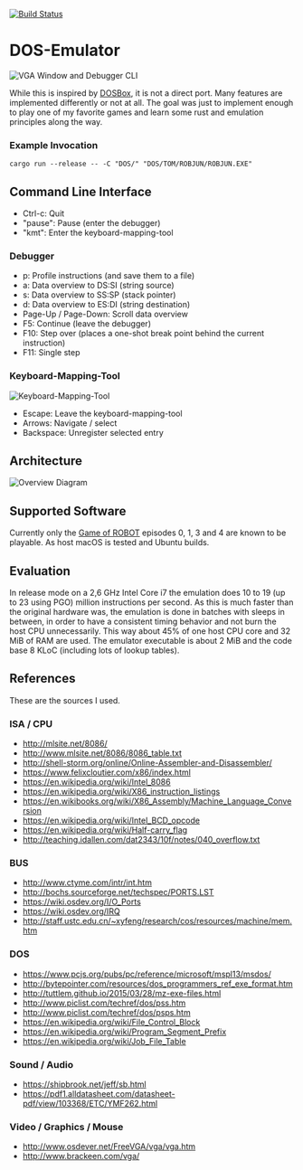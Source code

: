[![Build Status](https://travis-ci.org/Lichtso/DOS-Emulator.svg)](https://travis-ci.org/Lichtso/DOS-Emulator)

# DOS-Emulator
![VGA Window and Debugger CLI](https://raw.githubusercontent.com/Lichtso/DOS-Emulator/gallery/vga-window-and-debugger-cli.png)

While this is inspired by [DOSBox](https://en.wikipedia.org/wiki/DOSBox), it is not a direct port.
Many features are implemented differently or not at all.
The goal was just to implement enough to play one of my favorite games
and learn some rust and emulation principles along the way.

### Example Invocation
`cargo run --release -- -C "DOS/" "DOS/TOM/ROBJUN/ROBJUN.EXE"`

## Command Line Interface
* Ctrl-c: Quit
* "pause": Pause (enter the debugger)
* "kmt": Enter the keyboard-mapping-tool

### Debugger
* p: Profile instructions (and save them to a file)
* a: Data overview to DS:SI (string source)
* s: Data overview to SS:SP (stack pointer)
* d: Data overview to ES:DI (string destination)
* Page-Up / Page-Down: Scroll data overview
* F5: Continue (leave the debugger)
* F10: Step over (places a one-shot break point behind the current instruction)
* F11: Single step

### Keyboard-Mapping-Tool
![Keyboard-Mapping-Tool](https://raw.githubusercontent.com/Lichtso/DOS-Emulator/gallery/keyboard-mapping-tool.png)

* Escape: Leave the keyboard-mapping-tool
* Arrows: Navigate / select
* Backspace: Unregister selected entry


## Architecture
![Overview Diagram](https://raw.githubusercontent.com/Lichtso/DOS-Emulator/gallery/overview-diagram.svg?sanitize=true)


## Supported Software
Currently only the [Game of ROBOT](http://www.game-of-robot.de/) episodes 0, 1, 3 and 4 are known to be playable.
As host macOS is tested and Ubuntu builds.


## Evaluation
In release mode on a 2,6 GHz Intel Core i7 the emulation does 10 to 19 (up to 23 using PGO) million instructions per second.
As this is much faster than the original hardware was, the emulation is done in batches with sleeps in between,
in order to have a consistent timing behavior and not burn the host CPU unnecessarily.
This way about 45% of one host CPU core and 32 MiB of RAM are used.
The emulator executable is about 2 MiB and the code base 8 KLoC (including lots of lookup tables).


## References
These are the sources I used.

### ISA / CPU
* http://mlsite.net/8086/
* http://www.mlsite.net/8086/8086_table.txt
* http://shell-storm.org/online/Online-Assembler-and-Disassembler/
* https://www.felixcloutier.com/x86/index.html
* https://en.wikipedia.org/wiki/Intel_8086
* https://en.wikipedia.org/wiki/X86_instruction_listings
* https://en.wikibooks.org/wiki/X86_Assembly/Machine_Language_Conversion
* https://en.wikipedia.org/wiki/Intel_BCD_opcode
* https://en.wikipedia.org/wiki/Half-carry_flag
* http://teaching.idallen.com/dat2343/10f/notes/040_overflow.txt

### BUS
* http://www.ctyme.com/intr/int.htm
* http://bochs.sourceforge.net/techspec/PORTS.LST
* https://wiki.osdev.org/I/O_Ports
* https://wiki.osdev.org/IRQ
* http://staff.ustc.edu.cn/~xyfeng/research/cos/resources/machine/mem.htm

### DOS
* https://www.pcjs.org/pubs/pc/reference/microsoft/mspl13/msdos/
* http://bytepointer.com/resources/dos_programmers_ref_exe_format.htm
* http://tuttlem.github.io/2015/03/28/mz-exe-files.html
* http://www.piclist.com/techref/dos/pss.htm
* http://www.piclist.com/techref/dos/psps.htm
* https://en.wikipedia.org/wiki/File_Control_Block
* https://en.wikipedia.org/wiki/Program_Segment_Prefix
* https://en.wikipedia.org/wiki/Job_File_Table

### Sound / Audio
* https://shipbrook.net/jeff/sb.html
* https://pdf1.alldatasheet.com/datasheet-pdf/view/103368/ETC/YMF262.html

### Video / Graphics / Mouse
* http://www.osdever.net/FreeVGA/vga/vga.htm
* http://www.brackeen.com/vga/

